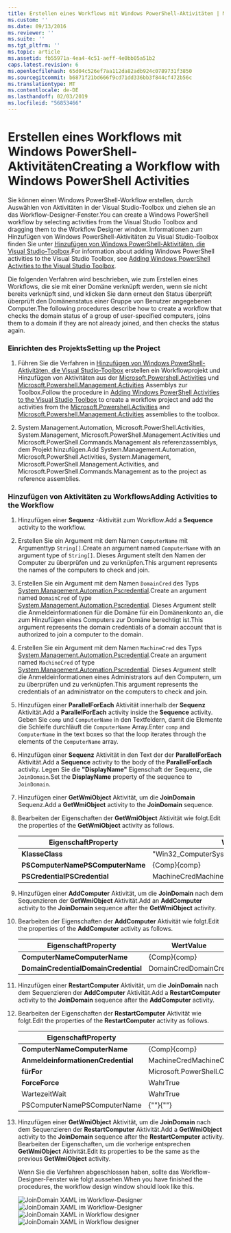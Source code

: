 ```yaml
---
title: Erstellen eines Workflows mit Windows PowerShell-Aktivitäten | Microsoft-Dokumentation
ms.custom: ''
ms.date: 09/13/2016
ms.reviewer: ''
ms.suite: ''
ms.tgt_pltfrm: ''
ms.topic: article
ms.assetid: fb55971a-4ea4-4c51-aeff-4e0bb05a51b2
caps.latest.revision: 6
ms.openlocfilehash: 65d04c526ef7aa112da82adb924c0789731f3850
ms.sourcegitcommit: b6871f21bd666f9cd71dd336bb3f844cf472b56c
ms.translationtype: MT
ms.contentlocale: de-DE
ms.lasthandoff: 02/03/2019
ms.locfileid: "56853466"
---
```

# <a name="creating-a-workflow-with-windows-powershell-activities"></a><span data-ttu-id="0e8ee-102">Erstellen eines Workflows mit Windows PowerShell-Aktivitäten</span><span class="sxs-lookup"><span data-stu-id="0e8ee-102">Creating a Workflow with Windows PowerShell Activities</span></span>

<span data-ttu-id="0e8ee-103">Sie können einen Windows PowerShell-Workflow erstellen, durch Auswählen von Aktivitäten in der Visual Studio-Toolbox und ziehen sie an das Workflow-Designer-Fenster.</span><span class="sxs-lookup"><span data-stu-id="0e8ee-103">You can create a Windows PowerShell workflow by selecting activities from the Visual Studio Toolbox and dragging them to the Workflow Designer window.</span></span> <span data-ttu-id="0e8ee-104">Informationen zum Hinzufügen von Windows PowerShell-Aktivitäten zu Visual Studio-Toolbox finden Sie unter [Hinzufügen von Windows PowerShell-Aktivitäten, die Visual Studio-Toolbox](./adding-windows-powershell-activities-to-the-visual-studio-toolbox.md).</span><span class="sxs-lookup"><span data-stu-id="0e8ee-104">For information about adding Windows PowerShell activities to the Visual Studio Toolbox, see [Adding Windows PowerShell Activities to the Visual Studio Toolbox](./adding-windows-powershell-activities-to-the-visual-studio-toolbox.md).</span></span>

<span data-ttu-id="0e8ee-105">Die folgenden Verfahren wird beschrieben, wie zum Erstellen eines Workflows, die sie mit einer Domäne verknüpft werden, wenn sie nicht bereits verknüpft sind, und klicken Sie dann erneut den Status überprüft überprüft den Domänenstatus einer Gruppe von Benutzer angegebenen Computer.</span><span class="sxs-lookup"><span data-stu-id="0e8ee-105">The following procedures describe how to create a workflow that checks the domain status of a group of user-specified computers, joins them to a domain if they are not already joined, and then checks the status again.</span></span>

### <a name="setting-up-the-project"></a><span data-ttu-id="0e8ee-106">Einrichten des Projekts</span><span class="sxs-lookup"><span data-stu-id="0e8ee-106">Setting up the Project</span></span>

1. <span data-ttu-id="0e8ee-107">Führen Sie die Verfahren in [Hinzufügen von Windows PowerShell-Aktivitäten, die Visual Studio-Toolbox](./adding-windows-powershell-activities-to-the-visual-studio-toolbox.md) erstellen ein Workflowprojekt und Hinzufügen von Aktivitäten aus der [Microsoft.Powershell.Activities](/dotnet/api/Microsoft.PowerShell.Activities) und [ Microsoft.Powershell.Management.Activities](/dotnet/api/Microsoft.PowerShell.Management.Activities) Assemblys zur Toolbox.</span><span class="sxs-lookup"><span data-stu-id="0e8ee-107">Follow the procedure in [Adding Windows PowerShell Activities to the Visual Studio Toolbox](./adding-windows-powershell-activities-to-the-visual-studio-toolbox.md) to create a workflow project and add the activities from the [Microsoft.Powershell.Activities](/dotnet/api/Microsoft.PowerShell.Activities) and [Microsoft.Powershell.Management.Activities](/dotnet/api/Microsoft.PowerShell.Management.Activities) assemblies to the toolbox.</span></span>

2. <span data-ttu-id="0e8ee-108">System.Management.Automation, Microsoft.PowerShell.Activities, System.Management, Microsoft.PowerShell.Management.Activities und Microsoft.PowerShell.Commands.Management als referenzassemblys, dem Projekt hinzufügen.</span><span class="sxs-lookup"><span data-stu-id="0e8ee-108">Add System.Management.Automation, Microsoft.PowerShell.Activities, System.Management, Microsoft.PowerShell.Management.Activities, and Microsoft.PowerShell.Commands.Management as to the project as reference assemblies.</span></span>

### <a name="adding-activities-to-the-workflow"></a><span data-ttu-id="0e8ee-109">Hinzufügen von Aktivitäten zu Workflows</span><span class="sxs-lookup"><span data-stu-id="0e8ee-109">Adding Activities to the Workflow</span></span>

1. <span data-ttu-id="0e8ee-110">Hinzufügen einer **Sequenz** -Aktivität zum Workflow.</span><span class="sxs-lookup"><span data-stu-id="0e8ee-110">Add a **Sequence** activity to the workflow.</span></span>

2. <span data-ttu-id="0e8ee-111">Erstellen Sie ein Argument mit dem Namen `ComputerName` mit Argumenttyp `String[]`.</span><span class="sxs-lookup"><span data-stu-id="0e8ee-111">Create an argument named `ComputerName` with an argument type of `String[]`.</span></span> <span data-ttu-id="0e8ee-112">Dieses Argument stellt den Namen der Computer zu überprüfen und zu verknüpfen.</span><span class="sxs-lookup"><span data-stu-id="0e8ee-112">This argument represents the names of the computers to check and join.</span></span>

3. <span data-ttu-id="0e8ee-113">Erstellen Sie ein Argument mit dem Namen `DomainCred` des Typs [System.Management.Automation.Pscredential](/dotnet/api/System.Management.Automation.PSCredential).</span><span class="sxs-lookup"><span data-stu-id="0e8ee-113">Create an argument named `DomainCred` of type [System.Management.Automation.Pscredential](/dotnet/api/System.Management.Automation.PSCredential).</span></span> <span data-ttu-id="0e8ee-114">Dieses Argument stellt die Anmeldeinformationen für die Domäne für ein Domänenkonto an, die zum Hinzufügen eines Computers zur Domäne berechtigt ist.</span><span class="sxs-lookup"><span data-stu-id="0e8ee-114">This argument represents the domain credentials of a domain account that is authorized to join a computer to the domain.</span></span>

4. <span data-ttu-id="0e8ee-115">Erstellen Sie ein Argument mit dem Namen `MachineCred` des Typs [System.Management.Automation.Pscredential](/dotnet/api/System.Management.Automation.PSCredential).</span><span class="sxs-lookup"><span data-stu-id="0e8ee-115">Create an argument named `MachineCred` of type [System.Management.Automation.Pscredential](/dotnet/api/System.Management.Automation.PSCredential).</span></span> <span data-ttu-id="0e8ee-116">Dieses Argument stellt die Anmeldeinformationen eines Administrators auf den Computern, um zu überprüfen und zu verknüpfen.</span><span class="sxs-lookup"><span data-stu-id="0e8ee-116">This argument represents the credentials of an administrator on the computers to check and join.</span></span>

5. <span data-ttu-id="0e8ee-117">Hinzufügen einer **ParallelForEach** Aktivität innerhalb der **Sequenz** Aktivität.</span><span class="sxs-lookup"><span data-stu-id="0e8ee-117">Add a **ParallelForEach** activity inside the **Sequence** activity.</span></span> <span data-ttu-id="0e8ee-118">Geben Sie `comp` und `ComputerName` in den Textfeldern, damit die Elemente die Schleife durchläuft die `ComputerName` Array.</span><span class="sxs-lookup"><span data-stu-id="0e8ee-118">Enter `comp` and `ComputerName` in the text boxes so that the loop iterates through the elements of the `ComputerName` array.</span></span>

6. <span data-ttu-id="0e8ee-119">Hinzufügen einer **Sequenz** Aktivität in den Text der der **ParallelForEach** Aktivität.</span><span class="sxs-lookup"><span data-stu-id="0e8ee-119">Add a **Sequence** activity to the body of the **ParallelForEach** activity.</span></span> <span data-ttu-id="0e8ee-120">Legen Sie die **"DisplayName"** Eigenschaft der Sequenz, die `JoinDomain`.</span><span class="sxs-lookup"><span data-stu-id="0e8ee-120">Set the **DisplayName** property of the sequence to `JoinDomain`.</span></span>

7. <span data-ttu-id="0e8ee-121">Hinzufügen einer **GetWmiObject** Aktivität, um die **JoinDomain** Sequenz.</span><span class="sxs-lookup"><span data-stu-id="0e8ee-121">Add a **GetWmiObject** activity to the **JoinDomain** sequence.</span></span>

8. <span data-ttu-id="0e8ee-122">Bearbeiten der Eigenschaften der **GetWmiObject** Aktivität wie folgt.</span><span class="sxs-lookup"><span data-stu-id="0e8ee-122">Edit the properties of the **GetWmiObject** activity as follows.</span></span>

   |<span data-ttu-id="0e8ee-123">Eigenschaft</span><span class="sxs-lookup"><span data-stu-id="0e8ee-123">Property</span></span>|<span data-ttu-id="0e8ee-124">Wert</span><span class="sxs-lookup"><span data-stu-id="0e8ee-124">Value</span></span>|
   |--------------|-----------|
   |<span data-ttu-id="0e8ee-125">**Klasse**</span><span class="sxs-lookup"><span data-stu-id="0e8ee-125">**Class**</span></span>|<span data-ttu-id="0e8ee-126">"Win32_ComputerSystem"</span><span class="sxs-lookup"><span data-stu-id="0e8ee-126">"Win32_ComputerSystem"</span></span>|
   |<span data-ttu-id="0e8ee-127">**PSComputerName**</span><span class="sxs-lookup"><span data-stu-id="0e8ee-127">**PSComputerName**</span></span>|<span data-ttu-id="0e8ee-128">{Comp}</span><span class="sxs-lookup"><span data-stu-id="0e8ee-128">{comp}</span></span>|
   |<span data-ttu-id="0e8ee-129">**PSCredential**</span><span class="sxs-lookup"><span data-stu-id="0e8ee-129">**PSCredential**</span></span>|<span data-ttu-id="0e8ee-130">MachineCred</span><span class="sxs-lookup"><span data-stu-id="0e8ee-130">MachineCred</span></span>|

9. <span data-ttu-id="0e8ee-131">Hinzufügen einer **AddComputer** Aktivität, um die **JoinDomain** nach dem Sequenzieren der **GetWmiObject** Aktivität.</span><span class="sxs-lookup"><span data-stu-id="0e8ee-131">Add an **AddComputer** activity to the **JoinDomain** sequence after the **GetWmiObject** activity.</span></span>

10. <span data-ttu-id="0e8ee-132">Bearbeiten der Eigenschaften der **AddComputer** Aktivität wie folgt.</span><span class="sxs-lookup"><span data-stu-id="0e8ee-132">Edit the properties of the **AddComputer** activity as follows.</span></span>

    |<span data-ttu-id="0e8ee-133">Eigenschaft</span><span class="sxs-lookup"><span data-stu-id="0e8ee-133">Property</span></span>|<span data-ttu-id="0e8ee-134">Wert</span><span class="sxs-lookup"><span data-stu-id="0e8ee-134">Value</span></span>|
    |--------------|-----------|
    |<span data-ttu-id="0e8ee-135">**ComputerName**</span><span class="sxs-lookup"><span data-stu-id="0e8ee-135">**ComputerName**</span></span>|<span data-ttu-id="0e8ee-136">{Comp}</span><span class="sxs-lookup"><span data-stu-id="0e8ee-136">{comp}</span></span>|
    |<span data-ttu-id="0e8ee-137">**DomainCredential**</span><span class="sxs-lookup"><span data-stu-id="0e8ee-137">**DomainCredential**</span></span>|<span data-ttu-id="0e8ee-138">DomainCred</span><span class="sxs-lookup"><span data-stu-id="0e8ee-138">DomainCred</span></span>|

11. <span data-ttu-id="0e8ee-139">Hinzufügen einer **RestartComputer** Aktivität, um die **JoinDomain** nach dem Sequenzieren der **AddComputer** Aktivität.</span><span class="sxs-lookup"><span data-stu-id="0e8ee-139">Add a **RestartComputer** activity to the **JoinDomain** sequence after the **AddComputer** activity.</span></span>

12. <span data-ttu-id="0e8ee-140">Bearbeiten der Eigenschaften der **RestartComputer** Aktivität wie folgt.</span><span class="sxs-lookup"><span data-stu-id="0e8ee-140">Edit the properties of the **RestartComputer** activity as follows.</span></span>

    |<span data-ttu-id="0e8ee-141">Eigenschaft</span><span class="sxs-lookup"><span data-stu-id="0e8ee-141">Property</span></span>|<span data-ttu-id="0e8ee-142">Wert</span><span class="sxs-lookup"><span data-stu-id="0e8ee-142">Value</span></span>|
    |--------------|-----------|
    |<span data-ttu-id="0e8ee-143">**ComputerName**</span><span class="sxs-lookup"><span data-stu-id="0e8ee-143">**ComputerName**</span></span>|<span data-ttu-id="0e8ee-144">{Comp}</span><span class="sxs-lookup"><span data-stu-id="0e8ee-144">{comp}</span></span>|
    |<span data-ttu-id="0e8ee-145">**Anmeldeinformationen**</span><span class="sxs-lookup"><span data-stu-id="0e8ee-145">**Credential**</span></span>|<span data-ttu-id="0e8ee-146">MachineCred</span><span class="sxs-lookup"><span data-stu-id="0e8ee-146">MachineCred</span></span>|
    |<span data-ttu-id="0e8ee-147">**für**</span><span class="sxs-lookup"><span data-stu-id="0e8ee-147">**For**</span></span>|<span data-ttu-id="0e8ee-148">Microsoft.PowerShell.Commands.WaitForServiceTypes.PowerShell</span><span class="sxs-lookup"><span data-stu-id="0e8ee-148">Microsoft.PowerShell.Commands.WaitForServiceTypes.PowerShell</span></span>|
    |<span data-ttu-id="0e8ee-149">**Force**</span><span class="sxs-lookup"><span data-stu-id="0e8ee-149">**Force**</span></span>|<span data-ttu-id="0e8ee-150">Wahr</span><span class="sxs-lookup"><span data-stu-id="0e8ee-150">True</span></span>|
    |<span data-ttu-id="0e8ee-151">Wartezeit</span><span class="sxs-lookup"><span data-stu-id="0e8ee-151">Wait</span></span>|<span data-ttu-id="0e8ee-152">Wahr</span><span class="sxs-lookup"><span data-stu-id="0e8ee-152">True</span></span>|
    |<span data-ttu-id="0e8ee-153">PSComputerName</span><span class="sxs-lookup"><span data-stu-id="0e8ee-153">PSComputerName</span></span>|<span data-ttu-id="0e8ee-154">{""}</span><span class="sxs-lookup"><span data-stu-id="0e8ee-154">{""}</span></span>|

13. <span data-ttu-id="0e8ee-155">Hinzufügen einer **GetWmiObject** Aktivität, um die **JoinDomain** nach dem Sequenzieren der **RestartComputer** Aktivität.</span><span class="sxs-lookup"><span data-stu-id="0e8ee-155">Add a **GetWmiObject** activity to the **JoinDomain** sequence after the **RestartComputer** activity.</span></span> <span data-ttu-id="0e8ee-156">Bearbeiten der Eigenschaften, um die vorherige entsprechen **GetWmiObject** Aktivität.</span><span class="sxs-lookup"><span data-stu-id="0e8ee-156">Edit its properties to be the same as the previous **GetWmiObject** activity.</span></span>

    <span data-ttu-id="0e8ee-157">Wenn Sie die Verfahren abgeschlossen haben, sollte das Workflow-Designer-Fenster wie folgt aussehen.</span><span class="sxs-lookup"><span data-stu-id="0e8ee-157">When you have finished the procedures, the workflow design window should look like this.</span></span>

    <span data-ttu-id="0e8ee-158">![JoinDomain XAML im Workflow-Designer](../media/joindomainworkflow.png)
    ![JoinDomain XAML im Workflow-Designer](../media/joindomainworkflow.png "JoinDomainWorkflow")</span><span class="sxs-lookup"><span data-stu-id="0e8ee-158">![JoinDomain XAML in Workflow designer](../media/joindomainworkflow.png)
![JoinDomain XAML in Workflow designer](../media/joindomainworkflow.png "JoinDomainWorkflow")</span></span>
